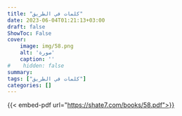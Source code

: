 ```yaml
---
title: "كلمات في الطريق"
date: 2023-06-04T01:21:13+03:00
draft: false
ShowToc: False
cover:
    image: img/58.png
    alt: 'صورة'
    caption: ''
#    hidden: false
summary: 
tags: ["كلمات في الطريق"]
categories: []
---
```

{{< embed-pdf url="https://shate7.com/books/58.pdf">}}


